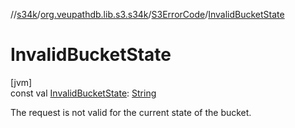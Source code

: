 //[s34k](../../../index.md)/[org.veupathdb.lib.s3.s34k](../index.md)/[S3ErrorCode](index.md)/[InvalidBucketState](-invalid-bucket-state.md)

# InvalidBucketState

[jvm]\
const val [InvalidBucketState](-invalid-bucket-state.md): [String](https://kotlinlang.org/api/latest/jvm/stdlib/kotlin/-string/index.html)

The request is not valid for the current state of the bucket.
